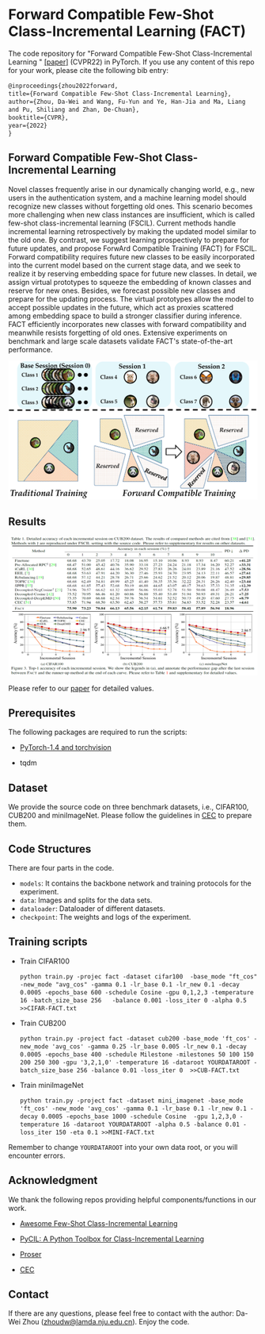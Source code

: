 
# Forward Compatible Few-Shot Class-Incremental Learning  (FACT)

The code repository for "Forward Compatible Few-Shot Class-Incremental Learning
" [[paper]]() (CVPR22) in PyTorch. If you use any content of this repo for your work, please cite the following bib entry:

    @inproceedings{zhou2022forward,
    title={Forward Compatible Few-Shot Class-Incremental Learning},
    author={Zhou, Da-Wei and Wang, Fu-Yun and Ye, Han-Jia and Ma, Liang and Pu, Shiliang and Zhan, De-Chuan},
    booktitle={CVPR},
    year={2022}
    }

## Forward Compatible Few-Shot Class-Incremental Learning


Novel classes frequently arise in our dynamically changing world, e.g., new users in the authentication system, and a machine learning model should recognize new classes without forgetting old ones. This scenario becomes more challenging when new class instances are insufficient, which is called few-shot class-incremental learning (FSCIL). Current methods handle incremental learning retrospectively by making the updated model similar to the old one. By contrast, we suggest learning prospectively to prepare for future updates, and propose ForwArd Compatible Training (FACT) for FSCIL. Forward compatibility requires future new classes to be easily incorporated into the current model based on the current stage data, and we seek to realize it by reserving embedding space for future new classes. In detail, we assign virtual prototypes to squeeze the embedding of known classes and reserve for new ones. Besides, we forecast possible new classes and prepare for the updating process. The virtual prototypes allow the model to accept possible updates in the future, which act as proxies scattered among embedding space to build a stronger classifier during inference. FACT efficiently incorporates new classes with forward compatibility and meanwhile resists forgetting of old ones. Extensive experiments on benchmark and large scale datasets validate FACT's state-of-the-art performance.

<img src='imgs/teaser.png' width='900' height='280'>

## Results
<img src='imgs/result.png' width='900' height='280'>

Please refer to our [paper]() for detailed values.

## Prerequisites

The following packages are required to run the scripts:

- [PyTorch-1.4 and torchvision](https://pytorch.org)

- tqdm

## Dataset
We provide the source code on three benchmark datasets, i.e., CIFAR100, CUB200 and miniImageNet. Please follow the guidelines in [CEC](https://github.com/icoz69/CEC-CVPR2021) to prepare them.



## Code Structures
There are four parts in the code.
 - `models`: It contains the backbone network and training protocols for the experiment.
 - `data`: Images and splits for the data sets.
- `dataloader`: Dataloader of different datasets.
 - `checkpoint`: The weights and logs of the experiment.
 
## Training scripts

- Train CIFAR100

  ```
  python train.py -projec fact -dataset cifar100  -base_mode "ft_cos" -new_mode "avg_cos" -gamma 0.1 -lr_base 0.1 -lr_new 0.1 -decay 0.0005 -epochs_base 600 -schedule Cosine -gpu 0,1,2,3 -temperature 16 -batch_size_base 256   -balance 0.001 -loss_iter 0 -alpha 0.5 >>CIFAR-FACT.txt
  ```
  
- Train CUB200
    ```
    python train.py -project fact -dataset cub200 -base_mode 'ft_cos' -new_mode 'avg_cos' -gamma 0.25 -lr_base 0.005 -lr_new 0.1 -decay 0.0005 -epochs_base 400 -schedule Milestone -milestones 50 100 150 200 250 300 -gpu '3,2,1,0' -temperature 16 -dataroot YOURDATAROOT -batch_size_base 256 -balance 0.01 -loss_iter 0  >>CUB-FACT.txt 
    ```

- Train miniImageNet
    ```
    python train.py -project fact -dataset mini_imagenet -base_mode 'ft_cos' -new_mode 'avg_cos' -gamma 0.1 -lr_base 0.1 -lr_new 0.1 -decay 0.0005 -epochs_base 1000 -schedule Cosine  -gpu 1,2,3,0 -temperature 16 -dataroot YOURDATAROOT -alpha 0.5 -balance 0.01 -loss_iter 150 -eta 0.1 >>MINI-FACT.txt  
    ```

Remember to change `YOURDATAROOT` into your own data root, or you will encounter errors.

  

 
## Acknowledgment
We thank the following repos providing helpful components/functions in our work.

- [Awesome Few-Shot Class-Incremental Learning](https://github.com/zhoudw-zdw/Awesome-Few-Shot-Class-Incremental-Learning)

- [PyCIL: A Python Toolbox for Class-Incremental Learning](https://github.com/G-U-N/PyCIL)

- [Proser](https://github.com/zhoudw-zdw/CVPR21-Proser)

- [CEC](https://github.com/icoz69/CEC-CVPR2021)



## Contact 
If there are any questions, please feel free to contact with the author:  Da-Wei Zhou (zhoudw@lamda.nju.edu.cn). Enjoy the code.